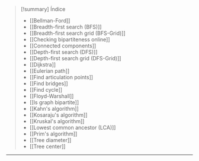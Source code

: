 > [!summary] Índice
> - [[Bellman-Ford]]
> - [[Breadth-first search (BFS)]]
> - [[Breadth-first search grid (BFS-Grid)]]
> - [[Checking bipartiteness online]]
> - [[Connected components]]
> - [[Depth-first search (DFS)]]
> - [[Depth-first search grid (DFS-Grid)]]
> - [[Dijkstra]]
> - [[Eulerian path]]
> - [[Find articulation points]]
> - [[Find bridges]]
> - [[Find cycle]]
> - [[Floyd-Warshall]]
> - [[Is graph bipartite]]
> - [[Kahn's algorithm]]
> - [[Kosaraju's algorithm]]
> - [[Kruskal's algorithm]]
> - [[Lowest common ancestor (LCA)]]
> - [[Prim's algorithm]]
> - [[Tree diameter]]
> - [[Tree center]]

---